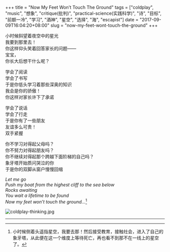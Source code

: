 +++
title = "Now My Feet Won’t Touch The Ground"
tags = ["coldplay", "music", "想象", "critique(批判)", "practical-science(实践科学)", "诗", "目标", "前额一冷", "学习", "酒神", "星空", "选择", "海", "escapist"]
date = "2017-09-09T16:04:20+08:00"
slug = "now-my-feet-wont-touch-the-ground"
+++

小时候斜望着夜空中的星光  
我要到那里去！  
你这样仰头笑着回答家长的问题——  
宝宝，  
你长大后想干什么呢？

学会了阅读  
学会了书写  
于是你低头学习着那些深奥的知识  
我会是你的骄傲！  
你这样对家长许下了承诺

学会了说话  
学会了行走  
于是你有了一些朋友  
友谊多么可贵！  
双手紧握  

你不学习对得起父母吗？  
你不努力对得起朋友吗？  
你不继续对得起那个跨越下面阶梯的自己吗？  
象牙塔开始质问哭泣的你  
于是你的双脚从窗户慢慢回缩

*Let me go  
Push my boat from the highest cliff to the sea below  
Rocks awaiting  
You wait a lifetime to be found  
Now my feet won’t touch the ground...*[^1]

![coldplay-thinking.jpg](/images/coldplay-thinking.jpg "Coldplay")

---

[^1]: 小时候侧着头遥指星空，我要去那！然后接受教育，接触社会，进入了自己的象牙塔，从此便在这一个维度上等待死亡，再也看不到那不在一线上的星空了。
